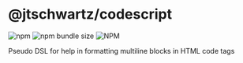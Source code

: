 # @jtschwartz/codescript

![npm](https://img.shields.io/npm/v/codescript)
![npm bundle size](https://img.shields.io/bundlephobia/min/codescript)
![NPM](https://img.shields.io/npm/l/codescript)

Pseudo DSL for help in formatting multiline blocks in HTML code tags